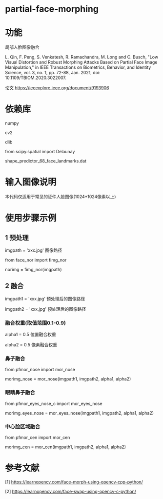 # partial-face-morphing

# 功能

局部人脸图像融合

L. Qin, F. Peng, S. Venkatesh, R. Ramachandra, M. Long and C. Busch, "Low Visual Distortion and Robust Morphing Attacks Based on Partial Face Image Manipulation," in IEEE Transactions on Biometrics, Behavior, and Identity Science, vol. 3, no. 1, pp. 72-88, Jan. 2021, doi: 10.1109/TBIOM.2020.3022007.

论文 https://ieeexplore.ieee.org/document/9193906

# 依赖库

numpy

cv2

dlib

from scipy.spatial import Delaunay

shape_predictor_68_face_landmarks.dat

# 输入图像说明

本代码仅适用于常见的证件人脸图像(1024*1024像素以上)

# 使用步骤示例

## 1 预处理

imgpath = 'xxx.jpg' 图像路径

from face_nor import fimg_nor

norimg = fimg_nor(imgpath)

## 2 融合

imgpath1 = 'xxx.jpg' 预处理后的图像路径

imgpath2 = 'xxx.jpg' 预处理后的图像路径

### 融合权重(取值范围0.1-0.9)

alpha1 = 0.5 位置融合权重

alpha2 = 0.5 像素融合权重

### 鼻子融合

from pfmor_nose import mor_nose

morimg_nose = mor_nose(imgpath1, imgpath2, alpha1, alpha2)

### 眼睛鼻子融合
from pfmor_eyes_nose_c import mor_eyes_nose

morimg_eyes_nose = mor_eyes_nose(imgpath1, imgpath2, alpha1, alpha2)

### 中心脸区域融合

from pfmor_cen import mor_cen

morimg_cen = mor_cen(imgpath1, imgpath2, alpha1, alpha2)

# 参考文献

[1] https://learnopencv.com/face-morph-using-opencv-cpp-python/

[2] https://learnopencv.com/face-swap-using-opencv-c-python/
